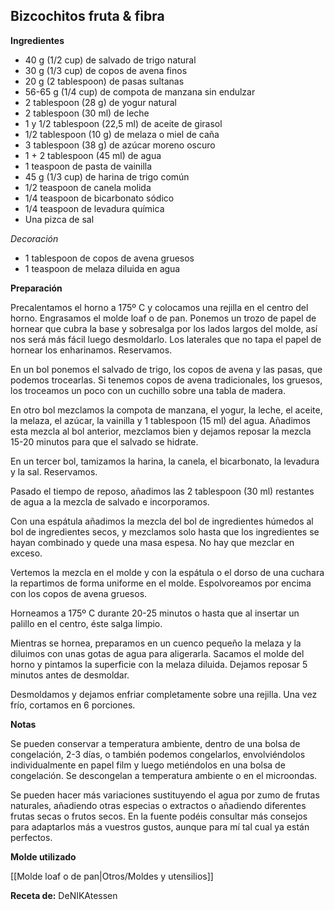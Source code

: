 ## Bizcochitos fruta & fibra

**Ingredientes**

- 40 g (1/2 cup) de salvado de trigo natural
- 30 g (1/3 cup) de copos de avena finos
- 20 g (2 tablespoon) de pasas sultanas
- 56-65 g (1/4 cup) de compota de manzana sin endulzar
- 2 tablespoon (28 g) de yogur natural
- 2 tablespoon (30 ml) de leche
- 1 y 1/2 tablespoon (22,5 ml) de aceite de girasol
- 1/2 tablespoon (10 g) de melaza o miel de caña
- 3 tablespoon (38 g) de azúcar moreno oscuro
- 1 + 2 tablespoon (45 ml) de agua
- 1 teaspoon de pasta de vainilla
- 45 g (1/3 cup) de harina de trigo común
- 1/2 teaspoon de canela molida
- 1/4 teaspoon de bicarbonato sódico
- 1/4 teaspoon de levadura química
- Una pizca de sal

*Decoración*

- 1 tablespoon de copos de avena gruesos
- 1 teaspoon de melaza diluida en agua

**Preparación**

Precalentamos el horno a 175º C y colocamos una rejilla en el centro del horno. Engrasamos el molde loaf o de pan. Ponemos un trozo de papel de hornear que cubra la base y sobresalga por los lados largos del molde, así nos será más fácil luego desmoldarlo. Los laterales que no tapa el papel de hornear los enharinamos. Reservamos.

En un bol ponemos el salvado de trigo, los copos de avena y las pasas, que podemos trocearlas. Si tenemos copos de avena tradicionales, los gruesos, los troceamos un poco con un cuchillo sobre una tabla de madera.

En otro bol mezclamos la compota de manzana, el yogur, la leche, el aceite, la melaza, el azúcar, la vainilla y 1 tablespoon (15 ml) del agua. Añadimos esta mezcla al bol anterior, mezclamos bien y dejamos reposar la mezcla 15-20 minutos para que el salvado se hidrate.

En un tercer bol, tamizamos la harina, la canela, el bicarbonato, la levadura y la sal. Reservamos.

Pasado el tiempo de reposo, añadimos las 2 tablespoon (30 ml) restantes de agua a la mezcla de salvado e incorporamos.

Con una espátula añadimos la mezcla del bol de ingredientes húmedos al bol de ingredientes secos, y mezclamos solo hasta que los ingredientes se hayan combinado y quede una masa espesa. No hay que mezclar en exceso.

Vertemos la mezcla en el molde y con la espátula o el dorso de una cuchara la repartimos de forma uniforme en el molde. Espolvoreamos por encima con los copos de avena gruesos.

Horneamos a 175º C durante 20-25 minutos o hasta que al insertar un palillo en el centro, éste salga limpio.

Mientras se hornea, preparamos en un cuenco pequeño la melaza y la diluimos con unas gotas de agua para aligerarla. Sacamos el molde del horno y pintamos la superficie con la melaza diluida. Dejamos reposar 5 minutos antes de desmoldar.

Desmoldamos y dejamos enfriar completamente sobre una rejilla. Una vez frío, cortamos en 6 porciones.

**Notas**

Se pueden conservar a temperatura ambiente, dentro de una bolsa de congelación, 2-3 días, o también podemos congelarlos, envolviéndolos individualmente en papel film y luego metiéndolos en una bolsa de congelación. Se descongelan a temperatura ambiente o en el microondas.

Se pueden hacer más variaciones sustituyendo el agua por zumo de frutas naturales, añadiendo otras especias o extractos o añadiendo diferentes frutas secas o frutos secos. En la fuente podéis consultar más consejos para adaptarlos más a vuestros gustos, aunque para mí tal cual ya están perfectos.

**Molde utilizado**

[[Molde loaf o de pan|Otros/Moldes y utensilios]]

**Receta de:** DeNIKAtessen